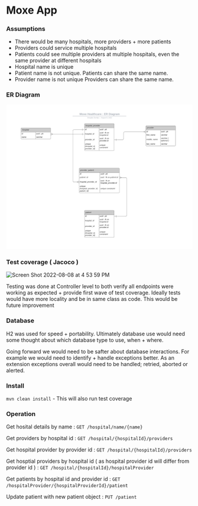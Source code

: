 # Moxe App

### Assumptions

- There would be many hospitals, more providers + more patients
- Providers could service multiple hospitals
- Patients could see multiple providers at multiple hospitals, even the same provider at different hospitals
- Hospital name is unique
- Patient name is not unique.  Patients can share the same name.
- Provider name is not unique   Providers can share the same name.

### ER Diagram

![](src/main/resources/ER%20Diagram.png)

### Test coverage ( Jacoco )

<img width="526" alt="Screen Shot 2022-08-08 at 4 53 59 PM" src="https://user-images.githubusercontent.com/420977/183512663-c86eeaa3-6c3c-4a67-b965-5dbda252f343.png">

Testing was done at Controller level to both verify all endpoints were working as expected + provide first wave of test coverage. Ideally tests would have more locality and be in same class as code.  This would be future improvement

### Database

H2 was used for speed + portability. Ultimately database use would need some thought about which database type to use, when + where.

Going forward we would need to be safter about database interactions. For example we would need to identify + handle exceptions better.  As an extension exceptions overall would need to be handled; retried, aborted or alerted.

### Install

`mvn clean install` - This will also run test coverage

### Operation

Get hosital details by name :
`GET /hospital/name/{name}`

Get providers by hospital id :
`GET /hospital/{hospitalId}/providers`

Get hospital provider by provider id :
`GET /hospital/{hospitalId}/providers`

Get hosptial providers by hospital id ( as hospital provider id will differ from provider id ) :
`GET /hospital/{hospitalId}/hospitalProvider`

Get patients by hospital id and provider id :
`GET /hospitalProvider/{hospitalProviderId}/patient`

Update patient with new patient object :
`PUT /patient`
